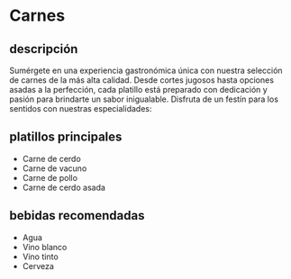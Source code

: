# Carnes

## descripción

Sumérgete en una experiencia gastronómica única con nuestra selección de carnes de la más alta calidad. Desde cortes jugosos hasta opciones asadas a la perfección, cada platillo está preparado con dedicación y pasión para brindarte un sabor inigualable. Disfruta de un festín para los sentidos con nuestras especialidades:

## platillos principales

- Carne de cerdo
- Carne de vacuno
- Carne de pollo
- Carne de cerdo asada

## bebidas recomendadas

- Agua
- Vino blanco
- Vino tinto
- Cerveza

